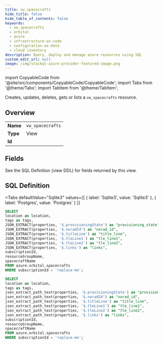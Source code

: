 ```yaml
--- 
title: vw_spacecrafts
hide_title: false
hide_table_of_contents: false
keywords:
  - vw_spacecrafts
  - orbital
  - azure
  - infrastructure-as-code
  - configuration-as-data
  - cloud inventory
description: Query, deploy and manage azure resources using SQL
custom_edit_url: null
image: /img/stackql-azure-provider-featured-image.png
---
```


import CopyableCode from '@site/src/components/CopyableCode/CopyableCode';
import Tabs from '@theme/Tabs';
import TabItem from '@theme/TabItem';

Creates, updates, deletes, gets or lists a <code>vw_spacecrafts</code> resource.

## Overview
<table><tbody>
<tr><td><b>Name</b></td><td><code>vw_spacecrafts</code></td></tr>
<tr><td><b>Type</b></td><td>View</td></tr>
<tr><td><b>Id</b></td><td><CopyableCode code="azure.orbital.vw_spacecrafts" /></td></tr>
</tbody></table>

## Fields

See the SQL Definition (view DDL) for fields returned by this view.

## SQL Definition

<Tabs
defaultValue="Sqlite3"
values={[
{ label: 'Sqlite3', value: 'Sqlite3' },
{ label: 'Postgres', value: 'Postgres' }
]}
>
<TabItem value="Sqlite3">

```sql
SELECT
location as location,
tags as tags,
JSON_EXTRACT(properties, '$.provisioningState') as "provisioning_state",
JSON_EXTRACT(properties, '$.noradId') as "norad_id",
JSON_EXTRACT(properties, '$.titleLine') as "title_line",
JSON_EXTRACT(properties, '$.tleLine1') as "tle_line1",
JSON_EXTRACT(properties, '$.tleLine2') as "tle_line2",
JSON_EXTRACT(properties, '$.links') as "links",
subscriptionId,
resourceGroupName,
spacecraftName
FROM azure.orbital.spacecrafts
WHERE subscriptionId = 'replace-me';
```

</TabItem>
<TabItem value="Postgres">

```sql
SELECT
location as location,
tags as tags,
json_extract_path_text(properties, '$.provisioningState') as "provisioning_state",
json_extract_path_text(properties, '$.noradId') as "norad_id",
json_extract_path_text(properties, '$.titleLine') as "title_line",
json_extract_path_text(properties, '$.tleLine1') as "tle_line1",
json_extract_path_text(properties, '$.tleLine2') as "tle_line2",
json_extract_path_text(properties, '$.links') as "links",
subscriptionId,
resourceGroupName,
spacecraftName
FROM azure.orbital.spacecrafts
WHERE subscriptionId = 'replace-me';
```

</TabItem>
</Tabs>
